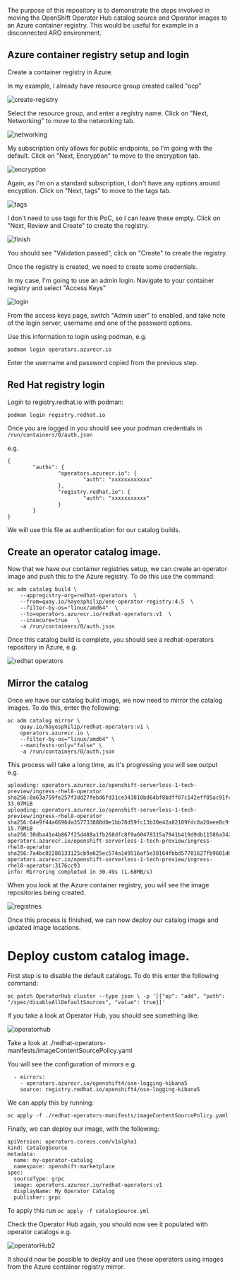 
The purpose of this repository is to demonstrate the steps involved in moving the OpenShift Operator Hub catalog source and Operator images to an Azure container registry.  This would be useful for example in a disconnected ARO environment.


## Azure container registry setup and login

Create a container registry in Azure.

In my example, I already have resource group created called "ocp"

![create-registry](./assets/create-reg.png)

Select the resource group, and enter a registry name.  Click on "Next, Networking" to move to the networking tab.

![networking](./assets/networking.png)

My subscription only allows for public endpoints, so I'm going with the default.  Click on "Next, Encryption" to move to the encryption tab.

![encryption](./assets/encryption.png)

Again, as I'm on a standard subscription, I don't have any options around encyption.  Click on "Next, tags" to move to the tags tab.

![tags](./assets/tags.png)

I don't need to use tags for this PoC, so I can leave these empty.  Click on "Next, Review and Create" to create the registry.

![finish](./assets/finish.png)

You should see "Validation passed", click on "Create" to create the registry.

Once the registry is created, we need to create some credentials.

In my case, I'm going to use an admin login.  Navigate to your container registry and select "Access Keys"

![login](./assets/login.png)

From the access keys page, switch "Admin user" to enabled, and take note of the login server, username and one of the password options.

Use this information to login using podman, e.g.

`podman login operators.azurecr.io`

Enter the username and password copied from the previous step.

## Red Hat registry login

Login to registry.redhat.io with podman:

`podman login registry.redhat.io`  

Once you are logged in you should see your podman credentials in `/run/containers/0/auth.json`

e.g.

```
{
        "auths": {
                "operators.azurecr.io": {
                        "auth": "xxxxxxxxxxxx"
                },
                "registry.redhat.io": {
                        "auth": "xxxxxxxxxxx"
                }
        }
}
```

We will use this file as authentication for our catalog builds.

## Create an operator catalog image.

Now that we have our container registries setup, we can create an operator image and push this to the Azure registry.  To do this use the command:


```
oc adm catalog build \
    --appregistry-org=redhat-operators  \
    --from=quay.io/hayesphilip/ose-operator-registry:4.5  \
    --filter-by-os="linux/amd64"  \
    --to=operators.azurecr.io/redhat-operators:v1  \
    --insecure=true   \
    -a /run/containers/0/auth.json

```

Once this catalog build is complete, you should see a redhat-operators repository in Azure, e.g.

![redhat operators](./assets/redhat-operators.png)

## Mirror the catalog

Once we have our catalog build image, we now need to mirror the catalog images.  To do this, enter the following:

```
oc adm catalog mirror \
    quay.io/hayesphilip/redhat-operators:v1 \
    operators.azurecr.io \
    --filter-by-os="linux/amd64" \
    --manifests-only="false" \
    -a /run/containers/0/auth.json
```

This process will take a long time, as it's progressing you will see output e.g.

```
uploading: operators.azurecr.io/openshift-serverless-1-tech-preview/ingress-rhel8-operator sha256:0a63a759fe257f3dd27febd6fd31ce343810bd64bf8bdff07c142eff05ac91fc 33.07MiB
uploading: operators.azurecr.io/openshift-serverless-1-tech-preview/ingress-rhel8-operator sha256:64e9f44a6696da357733888d0e1bb78d59fc13b30e42a82109fdc0a20aee8c9f 15.79MiB
sha256:30dba41e4b867f25d488a1fb268dfc8f9a60478315a7941b419d9db11586a342 operators.azurecr.io/openshift-serverless-1-tech-preview/ingress-rhel8-operator
sha256:7a4bc02286133125cb9a625ec574a149516af5e38164fbbd57701627fb9601d6 operators.azurecr.io/openshift-serverless-1-tech-preview/ingress-rhel8-operator:3176cc93
info: Mirroring completed in 30.49s (1.68MB/s)
```

When you look at the Azure container registry, you will see the image repositories being created.

![registries](./assets/registries.png)

Once this process is finished, we can now deploy our catalog image and updated image locations.

# Deploy custom catalog image.

First step is to disable the default catalogs.  To do this enter the following command:

`oc patch OperatorHub cluster --type json \
    -p '[{"op": "add", "path": "/spec/disableAllDefaultSources", "value": true}]'`

If you take a look at Operator Hub, you should see something like:

![operatorhub](./assets/operatorhub.png)

Take a look at ./redhat-operators-manifests/imageContentSourcePolicy.yaml

You will see the configuration of mirrors e.g.

```
  - mirrors:
    - operators.azurecr.io/openshift4/ose-logging-kibana5
    source: registry.redhat.io/openshift4/ose-logging-kibana5
```

We can apply this by running:

`oc apply -f ./redhat-operators-manifests/imageContentSourcePolicy.yaml`

Finally, we can deploy our image, with the following:

```
apiVersion: operators.coreos.com/v1alpha1
kind: CatalogSource
metadata:
  name: my-operator-catalog
  namespace: openshift-marketplace
spec:
  sourceType: grpc
  image: operators.azurecr.io/redhat-operators:v1
  displayName: My Operator Catalog
  publisher: grpc
  ```

To apply this run `oc apply -f catalogSource.yml`

Check the Operator Hub again, you should now see it populated with operator catalogs e.g.

![operatorHub2](./assets/operatorHub2.png)

It should now be possible to deploy and use these operators using images from the Azure container registry mirror.